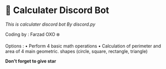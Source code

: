 # 🧮 Calculater Discord Bot 


*This is calculater discord bot By discord.py*

Coding by : Farzad OXO ❄️

Options :
• Perform 4 basic math operations
• Calculation of perimeter and area of ​​4 main geometric.        shapes (circle, square, rectangle, triangle)



**Don't forget to give star**